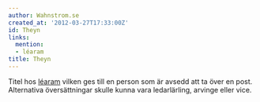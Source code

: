 ```yaml
---
author: Wahnstrom.se
created_at: '2012-03-27T17:33:00Z'
id: Theyn
links:
  mention:
  - léaram
title: Theyn
---
```


Titel hos [léaram] vilken ges till en person som är avsedd att ta över en post. Alternativa
översättningar skulle kunna vara ledarlärling, arvinge eller vice.

  [léaram]: léaram